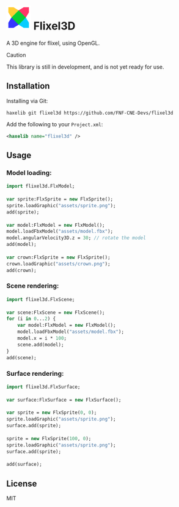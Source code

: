 # <img src="./.github/flixel3d.gif" width="64" height="64"> Flixel3D

A 3D engine for flixel, using OpenGL.

> [!CAUTION]
> This library is still in development, and is not yet ready for use.

## Installation

Installing via Git:

```
haxelib git flixel3d https://github.com/FNF-CNE-Devs/flixel3d
```

Add the following to your `Project.xml`:

```xml
<haxelib name="flixel3d" />
```

## Usage

### Model loading:

```haxe
import flixel3d.FlxModel;

var sprite:FlxSprite = new FlxSprite();
sprite.loadGraphic("assets/sprite.png");
add(sprite);

var model:FlxModel = new FlxModel();
model.loadFbxModel("assets/model.fbx");
model.angularVelocity3D.z = 30; // rotate the model
add(model);

var crown:FlxSprite = new FlxSprite();
crown.loadGraphic("assets/crown.png");
add(crown);
```

### Scene rendering:

```haxe
import flixel3d.FlxScene;

var scene:FlxScene = new FlxScene();
for (i in 0...2) {
	var model:FlxModel = new FlxModel();
	model.loadFbxModel("assets/model.fbx");
	model.x = i * 100;
	scene.add(model);
}
add(scene);
```

### Surface rendering:

```haxe
import flixel3d.FlxSurface;

var surface:FlxSurface = new FlxSurface();

var sprite = new FlxSprite(0, 0);
sprite.loadGraphic("assets/sprite.png");
surface.add(sprite);

sprite = new FlxSprite(100, 0);
sprite.loadGraphic("assets/sprite.png");
surface.add(sprite);

add(surface);
```

## License

MIT
